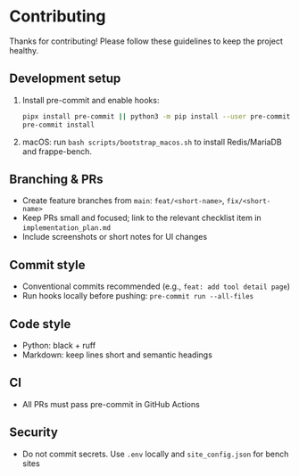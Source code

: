 # Contributing

Thanks for contributing! Please follow these guidelines to keep the project healthy.

## Development setup

1. Install pre-commit and enable hooks:
   ```bash
   pipx install pre-commit || python3 -m pip install --user pre-commit
   pre-commit install
   ```
2. macOS: run `bash scripts/bootstrap_macos.sh` to install Redis/MariaDB and frappe-bench.

## Branching & PRs

- Create feature branches from `main`: `feat/<short-name>`, `fix/<short-name>`
- Keep PRs small and focused; link to the relevant checklist item in `implementation_plan.md`
- Include screenshots or short notes for UI changes

## Commit style

- Conventional commits recommended (e.g., `feat: add tool detail page`)
- Run hooks locally before pushing: `pre-commit run --all-files`

## Code style

- Python: black + ruff
- Markdown: keep lines short and semantic headings

## CI

- All PRs must pass pre-commit in GitHub Actions

## Security

- Do not commit secrets. Use `.env` locally and `site_config.json` for bench sites
